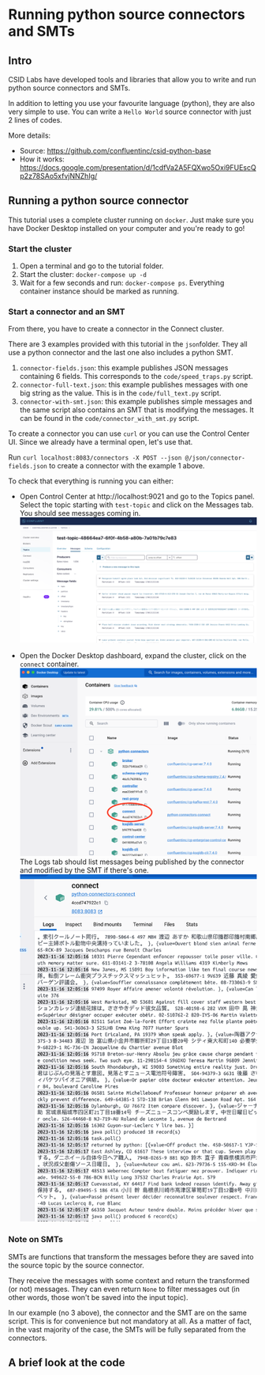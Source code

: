 # Running python source connectors and SMTs

## Intro

CSID Labs have developed tools and libraries that allow you to write and run python source connectors and SMTs.

In addition to letting you use your favourite language (python), they are also very simple to use. You can write a `Hello World` source connector with just 2 lines of codes.

More details:
- Source: https://github.com/confluentinc/csid-python-base
- How it works: https://docs.google.com/presentation/d/1cdfVa2A5FQXwo5Oxi9FUEscQp2z78SAo5xfvjNNZhIg/

## Running a python source connector

This tutorial uses a complete cluster running on `docker`. Just make sure you have Docker Desktop installed on your computer and you're ready to go!

### Start the cluster

1. Open a terminal and go to the tutorial folder.
2. Start the cluster: `docker-compose up -d`
3. Wait for a few seconds and run: `docker-compose ps`. Everything container instance should be marked as running.  

### Start a connector and an SMT

From there, you have to create a connector in the Connect cluster.  

There are 3 examples provided with this tutorial in the `json`folder. They all use a python connector and the last one also includes a python SMT.

1. `connector-fields.json`: this example publishes JSON messages containing 6 fields. This corresponds to the `code/speed_traps.py` script.
2. `connector-full-text.json`: this example publishes messages with one big string as the value. This is in the `code/full_text.py` script.
3. `connector-with-smt.json`: this example publishes simple messages and the same script also contains an SMT that is modifying the messages. It can be found in the `code/connector_with_smt.py` script.

To create a connector you can use `curl` or you can use the Control Center UI. Since we already have a terminal open, let's use that.

Run `curl localhost:8083/connectors -X POST --json @/json/connector-fields.json` to create a connector with the example 1 above.

To check that everything is running you can either:
- Open Control Center at http://localhost:9021 and go to the Topics panel. Select the topic starting with `test-topic` and click on the Messages tab. You should see messages coming in.
  ![](img/control-center.png)

- Open the Docker Desktop dashboard, expand the cluster, click on the `connect` container.
  ![](img/docker-desktop.png)
  The Logs tab should list messages being published by the connector and modified by the SMT if there's one. 
  ![](img/docker-desktop-log.png)

### Note on SMTs

SMTs are functions that transform the messages before they are saved into the source topic by the source connector. 

They receive the messages with some context and return the transformed (or not) messages. They can even return `None` to filter messages out (in other words, those won't be saved into the input topic). 

In our example (no 3 above), the connector and the SMT are on the same script. This is for convenience but not mandatory at all. As a matter of fact, in the vast majority of the case, the SMTs will be fully separated from the connectors.

## A brief look at the code

